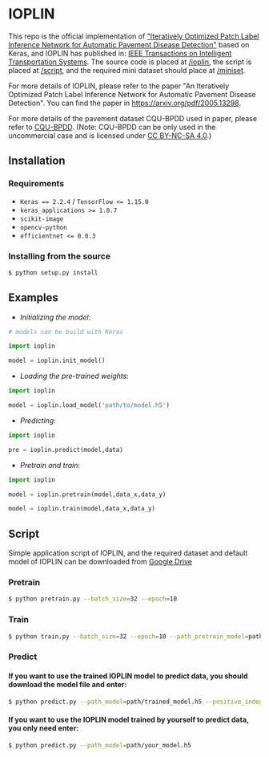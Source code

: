 # IOPLIN 
This repo is the official implementation of ["Iteratively Optimized Patch Label Inference Network for Automatic Pavement Disease Detection"](https://ieeexplore.ieee.org/abstract/document/9447759) based on Keras, and IOPLIN has published in: [IEEE Transactions on Intelligent Transportation Systems](https://ieeexplore.ieee.org/xpl/RecentIssue.jsp?punumber=6979). The source code is placed at [/ioplin](https://github.com/DearCaat/ioplin/tree/main/ioplin), the script is placed at [/script](https://github.com/DearCaat/ioplin/tree/main/script), and the required mini dataset should place at [/miniset](https://github.com/DearCaat/ioplin/tree/main/miniset).

For more details of IOPLIN, please refer to the paper "An Iteratively Optimized Patch Label Inference Network for Automatic Pavement Disease Detection". You can find the paper in https://arxiv.org/pdf/2005.13298.

For more details of the pavement dataset CQU-BPDD used in paper, please refer to [CQU-BPDD](https://dearcaat.github.io/CQU-BPDD/).
 (Note: CQU-BPDD can be only used in the uncommercial case and is licensed under [CC BY-NC-SA 4.0](https://creativecommons.org/licenses/by-nc-sa/4.0/).)

## Installation

### Requirements

* `Keras == 2.2.4` / `TensorFlow <= 1.15.0`
* `keras_applications >= 1.0.7`
* `scikit-image`
* `opencv-python`
* `efficientnet <= 0.0.3`

### Installing from the source

```bash
$ python setup.py install
```

## Examples
* *Initializing the model*:

```python
# models can be build with Keras

import ioplin

model = ioplin.init_model()  

```

* *Loading the pre-trained weights*:

```python
import ioplin

model = ioplin.load_model('path/to/model.h5')
```

* *Predicting*:

```python
import ioplin

pre = ioplin.predict(model,data)
```

* *Pretrain and train*:

```python
import ioplin

model = ioplin.pretrain(model,data_x,data_y)

model = ioplin.train(model,data_x,data_y)
```

## Script
Simple application script of IOPLIN, and the required dataset and default model of IOPLIN can be downloaded from [Google Drive](https://drive.google.com/drive/folders/1eNu3IJ_N4ND3rlvuADsQd19wTIxE_T9Y?usp=sharing)
### Pretrain
```bash
$ python pretrain.py --batch_size=32 --epoch=10
```
### Train
```bash
$ python train.py --batch_size=32 --epoch=10 --path_pretrain_model=path/pretrain_model.h5
```
### Predict

#### If you want to use the trained IOPLIN model to predict data, you should download the model file and  enter:
```bash
$ python predict.py --path_model=path/trained_model.h5 --positive_index=0 
```
#### If you want to use the IOPLIN model trained by yourself to predict data, you only need enter:
```bash
$ python predict.py --path_model=path/your_model.h5
```
